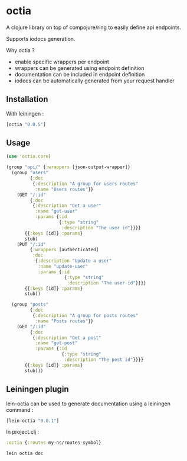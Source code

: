 # octia

A clojure library on top of compojure/ring to easily define api endpoints.

Supports iodocs generation.

Why octia ?
* enable specific wrappers per endpoint
* wrappers can be generated using endpoint definition
* documentation can be included in endpoint definition
* iodocs can be automatically generated from your request handler

## Installation

With leiningen :
```clojure
[octia "0.0.5"]
```

## Usage

```clojure
(use 'octia.core)

(group "api/" {:wrappers [json-output-wrapper]}
  (group "users"
         {:doc
          {:description "A group for users routes"
           :name "Users routes"}}
    (GET "/:id"
         {:doc
          {:description "Get a user"
           :name "get-user"
           :params {:id
                    {:type "string"
                     :description "The user id"}}}}
       {{:keys [id]} :params}
       stub)
    (PUT "/:id"
         {:wrappers [authenticated]
          :doc
           {:description "Update a user"
            :name "update-user"
            :params {:id
                      {:type "string"
                       :description "The user id"}}}}
       {{:keys [id]} :params}
       stub))

  (group "posts"
         {:doc
          {:description "A group for posts routes"
           :name "Posts routes"}}
    (GET "/:id"
         {:doc
          {:description "Get a post"
           :name "get-post"
           :params {:id
                     {:type "string"
                      :description "The post id"}}}}
       {{:keys [id]} :params}
       stub)))
```

## Leiningen plugin
lein-octia can be used to generate documentation using a leiningen command :

```clojure
[lein-octia "0.0.1"]
```
In project.clj :
```clojure
:octia {:routes my-ns/routes-symbol}
```

```
lein octia doc
```
